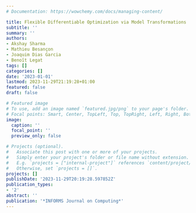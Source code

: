 ```yaml
---
# Documentation: https://wowchemy.com/docs/managing-content/

title: Flexible Differentiable Optimization via Model Transformations
subtitle: ''
summary: ''
authors:
- Akshay Sharma
- Mathieu Besançon
- Joaquim Dias Garcia
- Benoı̂t Legat
tags: []
categories: []
date: '2023-01-01'
lastmod: 2023-11-29T21:19:28+01:00
featured: false
draft: false

# Featured image
# To use, add an image named `featured.jpg/png` to your page's folder.
# Focal points: Smart, Center, TopLeft, Top, TopRight, Left, Right, BottomLeft, Bottom, BottomRight.
image:
  caption: ''
  focal_point: ''
  preview_only: false

# Projects (optional).
#   Associate this post with one or more of your projects.
#   Simply enter your project's folder or file name without extension.
#   E.g. `projects = ["internal-project"]` references `content/project/deep-learning/index.md`.
#   Otherwise, set `projects = []`.
projects: []
publishDate: '2023-11-29T20:19:28.597852Z'
publication_types:
- '2'
abstract: ''
publication: '*INFORMS Journal on Computing*'
---
```

